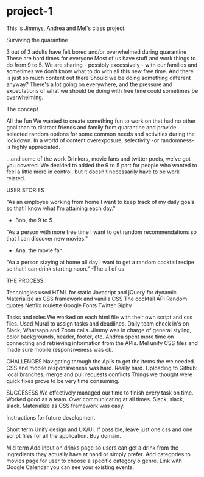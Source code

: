 # project-1
This is Jimmys, Andrea and Mel's class project.

 Surviving the quarantine

3 out of 3 adults have felt bored and/or overwhelmed during quarantine
These are hard times for everyone
Most of us have stuff and work things to do from 9 to 5. 
We are sharing - possibly excessively - with our families and sometimes we don't know what to do with all this new free time.
And there is just so much content out there
Should we be doing something different anyway? 
There's a lot going on everywhere, and the pressure and expectations of what we should be doing with free time could sometimes be overwhelming.

The concept

All the fun
We wanted to create something fun to work on that had no other goal than to distract friends and family from quarantine and provide selected random options for some common needs and activities during the lockdown.
In a world of content overexposure, selectivity -or randomness- is highly appreciated.

...and some of the work
Drinkers, movie fans and twitter poets, we've got you covered.
We decided to added the 9 to 5 part for people who wanted to feel a little more in control, but it doesn't necessarily have to be work related.

USER STORIES

"As an employee working from home I want to keep track of my daily goals so that I know what I'm attaining each day."
- Bob, the 9 to 5

"As a person with more free time I want to get random recommendations so that I can discover new movies."
- Ana, the movie fan

"Aa a person staying at home all day I want to get a random cocktail recipe so that I can drink starting noon."
-The all of us

THE PROCESS

Tecnologies used
HTML for static
Javacript and jQuery for dynamic Materialize as CSS framework and vanilla CSS
The cocktail API
Random quotes
Netflix roulette
Google Fonts
Twitter
Giphy

Tasks and roles
We worked on each html file with their own script and css files.
Used Mural to assign tasks and deadlines. Daily team check in's on Slack, Whatsapp and Zoom calls.
Jimmy was in charge of general styling, color backgrounds, header, footer, etc. Andrea spent more time on connecting and retrieving information from the APIs.
Mel unify CSS files and made sure mobile responsiveness was ok.
   
   CHALLENGES
Navigating through the Api’s to get the items the we needed.
CSS and mobile responsiveness was hard. Really hard.
Uploading to Github: local branches, merge and pull requests conflicts Things we thought were quick fixes prove to be very time consuming.

 SUCCESESS
We effectively managed our time to finish every task on time. Worked good as a team.
Over communicating at all times. Slack, slack, slack.
Materialize as CSS framework was easy.

Instructions for future development

Short term
Unify design and UX/UI.
If possible, leave just one css and one script files for all the application.
Buy domain.

Mid term
Add input on drinks page so users can get a drink from the ingredients they actually have at hand or simply prefer.
Add categories to movies page for user to choose a specific category o genre.
Link with Google Calendar you can see your existing events.
